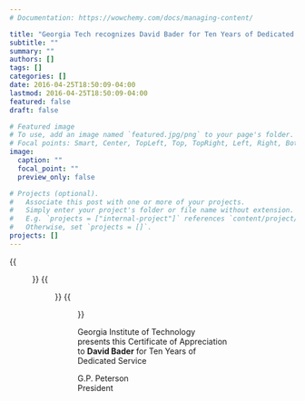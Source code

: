 ```yaml
---
# Documentation: https://wowchemy.com/docs/managing-content/

title: "Georgia Tech recognizes David Bader for Ten Years of Dedicated Service"
subtitle: ""
summary: ""
authors: []
tags: []
categories: []
date: 2016-04-25T18:50:09-04:00
lastmod: 2016-04-25T18:50:09-04:00
featured: false
draft: false

# Featured image
# To use, add an image named `featured.jpg/png` to your page's folder.
# Focal points: Smart, Center, TopLeft, Top, TopRight, Left, Right, BottomLeft, Bottom, BottomRight.
image:
  caption: ""
  focal_point: ""
  preview_only: false

# Projects (optional).
#   Associate this post with one or more of your projects.
#   Simply enter your project's folder or file name without extension.
#   E.g. `projects = ["internal-project"]` references `content/project/deep-learning/index.md`.
#   Otherwise, set `projects = []`.
projects: []
---
```


{{<figure src="award.jpg">}}
{{<figure src="coc1.jpg">}}
{{<figure src="coc2.jpg">}}

Georgia Institute of Technology presents this Certificate of Appreciation to **David Bader** for Ten Years of Dedicated Service

G.P. Peterson  
President